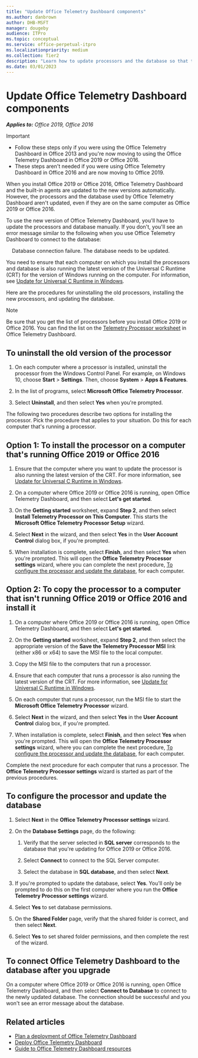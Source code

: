 ```yaml
---
title: "Update Office Telemetry Dashboard components"
ms.author: danbrown
author: DHB-MSFT
manager: dougeby
audience: ITPro
ms.topic: conceptual
ms.service: office-perpetual-itpro
ms.localizationpriority: medium
ms.collection: Tier2
description: "Learn how to update processors and the database so that they work with Office Telemetry Dashboard in Office 2019 or Office 2016."
ms.date: 03/01/2023
---
```


# Update Office Telemetry Dashboard components

***Applies to:*** *Office 2019, Office 2016*

> [!IMPORTANT]
> - Follow these steps only if you were using the Office Telemetry Dashboard in Office 2013 and you're now moving to using the Office Telemetry Dashboard in Office 2019 or Office 2016. 
> - These steps aren't needed if you were using Office Telemetry Dashboard in Office 2016 and are now moving to Office 2019.
  
When you install Office 2019 or Office 2016, Office Telemetry Dashboard and the built-in agents are updated to the new versions automatically. However, the processors and the database used by Office Telemetry Dashboard aren't updated, even if they are on the same computer as Office 2019 or Office 2016. 
  
To use the new version of Office Telemetry Dashboard, you'll have to update the processors and database manually. If you don't, you'll see an error message similar to the following when you use Office Telemetry Dashboard to connect to the database:
  
&nbsp; &nbsp; Database connection failure. The database needs to be updated.
  
You need to ensure that each computer on which you install the processors and database is also running the latest version of the Universal C Runtime (CRT) for the version of Windows running on the computer. For information, see [Update for Universal C Runtime in Windows](https://support.microsoft.com/help/2999226).
  
Here are the procedures for uninstalling the old processors, installing the new processors, and updating the database.
  
> [!NOTE]
> Be sure that you get the list of processors before you install Office 2019 or Office 2016. You can find the list on the [Telemetry Processor worksheet](telemetry-dashboard-worksheet-reference.md#telemetry-processor-worksheet) in Office Telemetry Dashboard.
  
## To uninstall the old version of the processor

1. On each computer where a processor is installed, uninstall the processor from the Windows Control Panel. For example, on Windows 10, choose **Start** > **Settings**. Then, choose **System** > **Apps &amp; Features**.
    
2. In the list of programs, select **Microsoft Office Telemetry Processor**.
    
3. Select **Uninstall**, and then select **Yes** when you're prompted.
    
The following two procedures describe two options for installing the processor. Pick the procedure that applies to your situation. Do this for each computer that's running a processor. 
  
## Option 1: To install the processor on a computer that's running Office 2019 or Office 2016

1. Ensure that the computer where you want to update the processor is also running the latest version of the CRT. For more information, see [Update for Universal C Runtime in Windows](https://support.microsoft.com/help/2999226).
    
2. On a computer where Office 2019 or Office 2016 is running, open Office Telemetry Dashboard, and then select **Let's get started**.
    
3. On the **Getting started** worksheet, expand **Step 2**, and then select **Install Telemetry Processor on This Computer**. This starts the **Microsoft Office Telemetry Processor Setup** wizard. 
    
4. Select **Next** in the wizard, and then select **Yes** in the **User Account Control** dialog box, if you're prompted. 
    
5. When installation is complete, select **Finish**, and then select **Yes** when you're prompted. This will open the **Office Telemetry Processor settings** wizard, where you can complete the next procedure, [To configure the processor and update the database](update-office-telemetry-components-for-office-2016.md#configure), for each computer.
    
## Option 2: To copy the processor to a computer that isn't running Office 2019 or Office 2016 and install it

1. On a computer where Office 2019 or Office 2016 is running, open Office Telemetry Dashboard, and then select **Let's get started**.
    
2. On the **Getting started** worksheet, expand **Step 2**, and then select the appropriate version of the **Save the Telemetry Processor MSI** link (either x86 or x64) to save the MSI file to the local computer. 
    
3. Copy the MSI file to the computers that run a processor.
    
4. Ensure that each computer that runs a processor is also running the latest version of the CRT. For more information, see [Update for Universal C Runtime in Windows](https://support.microsoft.com/help/2999226).
    
5. On each computer that runs a processor, run the MSI file to start the **Microsoft Office Telemetry Processor** wizard. 
    
6. Select **Next** in the wizard, and then select **Yes** in the **User Account Control** dialog box, if you're prompted. 
    
7. When installation is complete, select **Finish**, and then select **Yes** when you're prompted. This will open the **Office Telemetry Processor settings** wizard, where you can complete the next procedure, [To configure the processor and update the database](update-office-telemetry-components-for-office-2016.md#configure), for each computer. 
    
Complete the next procedure for each computer that runs a processor. The **Office Telemetry Processor settings** wizard is started as part of the previous procedures. 
  
<a name="configure"> </a>

## To configure the processor and update the database

1. Select **Next** in the **Office Telemetry Processor settings** wizard. 
    
2. On the **Database Settings** page, do the following: 
    
   1. Verify that the server selected in **SQL server** corresponds to the database that you're updating for Office 2019 or Office 2016. 
    
   2. Select **Connect** to connect to the SQL Server computer. 
    
   3. Select the database in **SQL database**, and then select **Next**.
    
3. If you're prompted to update the database, select **Yes**. You'll only be prompted to do this on the first computer where you run the **Office Telemetry Processor settings** wizard. 
    
4. Select **Yes** to set database permissions. 
    
5. On the **Shared Folder** page, verify that the shared folder is correct, and then select **Next**.
    
6. Select **Yes** to set shared folder permissions, and then complete the rest of the wizard. 
    
## To connect Office Telemetry Dashboard to the database after you upgrade

On a computer where Office 2019 or Office 2016 is running, open Office Telemetry Dashboard, and then select **Connect to Database** to connect to the newly updated database. The connection should be successful and you won't see an error message about the database. 
    
## Related articles

- [Plan a deployment of Office Telemetry Dashboard](plan-telemetry-dashboard-deployment.md)
- [Deploy Office Telemetry Dashboard](deploy-telemetry-dashboard.md)
- [Guide to Office Telemetry Dashboard resources](compatibility-and-telemetry-in-office.md)
